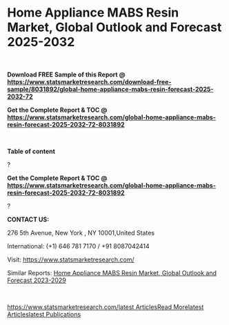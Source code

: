 <h1>Home Appliance MABS Resin Market, Global Outlook and Forecast 2025-2032</h1><br/><p><strong>Download FREE Sample of this Report @ <a href="https://www.statsmarketresearch.com/download-free-sample/8031892/global-home-appliance-mabs-resin-forecast-2025-2032-72">https://www.statsmarketresearch.com/download-free-sample/8031892/global-home-appliance-mabs-resin-forecast-2025-2032-72</a></strong></p>
 
 
 
 <div><b>Get the Complete Report & TOC @ <a href="https://www.statsmarketresearch.com/global-home-appliance-mabs-resin-forecast-2025-2032-72-8031892">https://www.statsmarketresearch.com/global-home-appliance-mabs-resin-forecast-2025-2032-72-8031892</a></b></div>
 
 
 
 <p><br />
 
 <b>Table of content</b></p>
 
 
 
 <p>? </p>
 
 
 
 <div><b>Get the Complete Report & TOC @ <a href="https://www.statsmarketresearch.com/global-home-appliance-mabs-resin-forecast-2025-2032-72-8031892">https://www.statsmarketresearch.com/global-home-appliance-mabs-resin-forecast-2025-2032-72-8031892</a></b></div>
 
 
 
 <p>? </p>
 
 
 
 <p><b>CONTACT US:</b><br />
 
 276 5th Avenue, New York , NY 10001,United States<br />
 
 International: (+1) 646 781 7170 / +91 8087042414<br />
 
 Visit: <a href="https://www.statsmarketresearch.com/">https://www.statsmarketresearch.com/</a><br />
 
 Similar Reports: <a href="https://www.statsmarketresearch.com/global-home-appliance-mabs-resin-forecast-2025-2032-72-8031892">Home Appliance MABS Resin Market, Global Outlook and Forecast 2023-2029</a><br />
 
 <br />
 
 <a href="https://gyeongbokgung.com">https://www.statsmarketresearch.com/</a><a href="https://hallyeomaritime.com">latest Articles</a><a href="https://jingwansa.com">Read More</a><a href="https://nguoiviet.jp/">latest Articles</a><a href="https://www.intelmarketresearch.com/">latest Publications</a></p>